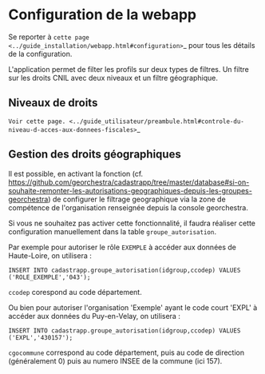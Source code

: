 
# Configuration de la webapp

Se reporter à `cette page <../guide_installation/webapp.html#configuration>`_ pour tous les détails de la configuration.


L'application permet de filter les profils sur deux types de filtres.
Un filtre sur les droits CNIL avec deux niveaux et un filtre géographique.

## Niveaux de droits

`Voir cette page. <../guide_utilisateur/preambule.html#controle-du-niveau-d-acces-aux-donnees-fiscales>`_ 


## Gestion des droits géographiques


Il est possible, en activant la fonction (cf. https://github.com/georchestra/cadastrapp/tree/master/database#si-on-souhaite-remonter-les-autorisations-geographiques-depuis-les-groupes-georchestra) de configurer le filtrage geographique via la zone de compétence de l'organisation renseignée depuis la console georchestra.

Si vous ne souhaitez pas activer cette fonctionnalité, il faudra réaliser cette configuration manuellement dans la table ``groupe_autorisation``.

Par exemple pour autoriser le rôle ``EXEMPLE`` à accéder aux données de Haute-Loire, on utilisera : 

``INSERT INTO cadastrapp.groupe_autorisation(idgroup,ccodep) VALUES ('ROLE_EXEMPLE','043');``

``ccodep`` corespond au code département.

Ou bien pour autoriser l'organisation 'Exemple' ayant le code court 'EXPL' à accéder aux données du Puy-en-Velay, on utilisera : 

``INSERT INTO cadastrapp.groupe_autorisation(idgroup,ccodep) VALUES ('EXPL','430157');``

``cgocommune`` correspond au code département, puis au code de direction (généralement 0) puis au numero INSEE de la commune (ici 157).
